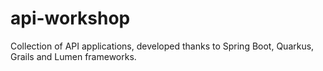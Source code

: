 # api-workshop

Collection of API applications, developed thanks to Spring Boot, Quarkus, Grails and Lumen frameworks.
